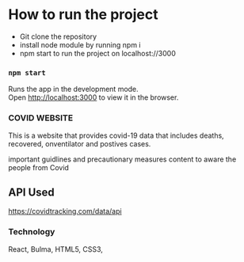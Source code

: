 # How to run the project
 - Git clone the repository 
 - install node module by running npm i 
 - npm start to run the project on localhost://3000
 
### `npm start`

Runs the app in the development mode.<br />
Open [http://localhost:3000](http://localhost:3000) to view it in the browser.

### COVID WEBSITE
  This is a website that provides covid-19 data that includes  deaths, recovered, onventilator and postives cases.
  
  important guidlines and precautionary measures content to aware the people from Covid
  
## API Used
https://covidtracking.com/data/api

### Technology 
React, Bulma, HTML5, CSS3, 

